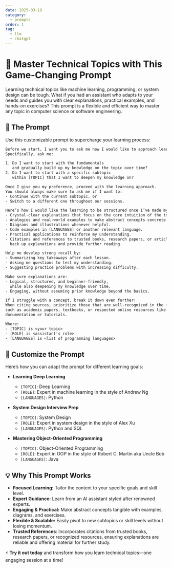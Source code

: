 ```yaml
---
date: 2025-03-19
category:
  - prompts
order: 1
tag:
  - llm
  - chatgpt
---
```


# 🚀 Master Technical Topics with This Game-Changing Prompt  

Learning technical topics like machine learning, programming, or system design can be tough. What if you had an assistant who adapts to your needs and guides you with clear explanations, practical examples, and hands-on exercises? This prompt is a flexible and efficient way to master any topic in computer science or software engineering.  

## 🎯 The Prompt  

Use this customizable prompt to supercharge your learning process:  

```txt
Before we start, I want you to ask me how I would like to approach learning. 
Specifically, ask me:

1. Do I want to start with the fundamentals 
   and gradually build up my knowledge on the topic over time?  
2. Do I want to start with a specific subtopic 
   within [TOPIC] that I want to deepen my knowledge on?  

Once I give you my preference, proceed with the learning approach. 
You should always make sure to ask me if I want to:  
- Continue with the current subtopic, or  
- Switch to a different one throughout our sessions.

Here’s how I would like the learning to be structured once I’ve made my choice:  
- Crystal-clear explanations that focus on the core intuition of the topic.  
- Analogies and real-world examples to make abstract concepts concrete.  
- Diagrams and illustrations whenever helpful.  
- Code examples in [LANGUAGES] or another relevant language.  
- Practical applications to reinforce my understanding.
- Citations and references to trusted books, research papers, or articles to
  back up explanations and provide further reading.

Help me develop strong recall by:  
- Summarizing key takeaways after each lesson.  
- Asking me questions to test my understanding.  
- Suggesting practice problems with increasing difficulty.

Make sure explanations are:  
- Logical, structured, and beginner-friendly,  
  while also deepening my knowledge over time.  
- Engaging, without assuming prior knowledge beyond the basics.  

If I struggle with a concept, break it down even further!
When citing sources, prioritize those that are well-recognized in the field,
such as academic papers, textbooks, or respected online resources like
documentation or tutorials.

Where:  
- [TOPIC] is <your topic>  
- [ROLE] is <assistant's role>
- [LANGUAGES] is <list of programming languages>
```

## 🔧 Customize the Prompt  

Here’s how you can adapt the prompt for different learning goals:  

- **Learning Deep Learning**

   - `[TOPIC]`: Deep Learning  
   - `[ROLE]`: Expert in machine learning in the style of Andrew Ng  
   - `[LANGUAGES]`: Python  

- **System Design Interview Prep**

   - `[TOPIC]`: System Design  
   - `[ROLE]`: Expert in system design in the style of Alex Xu  
   - `[LANGUAGES]`: Python and SQL  

- **Mastering Object-Oriented Programming**

   - `[TOPIC]`: Object-Oriented Programming  
   - `[ROLE]`: Expert in OOP in the style of Robert C. Martin aka Uncle Bob  
   - `[LANGUAGES]`: Java

## 💡 Why This Prompt Works  

- **Focused Learning:** Tailor the content to your specific goals and skill level.  
- **Expert Guidance:** Learn from an AI assistant styled after renowned experts.  
- **Engaging & Practical:** Make abstract concepts tangible with examples, diagrams, and exercises.  
- **Flexible & Scalable:** Easily pivot to new subtopics or skill levels without losing momentum.
- **Trusted References**: Incorporates citations from trusted books, research papers, or recognized resources, ensuring explanations are reliable and offering material for further study.  

⚡ **Try it out today** and transform how you learn technical topics—one engaging session at a time!
